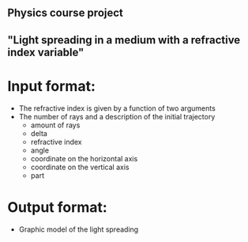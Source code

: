 Physics course project
----
 "Light spreading in a medium with a refractive index variable"
----



Input format:
====
* The refractive index is given by a function of two arguments
* The number of rays and a description of the initial trajectory
   * amount of rays
   * delta
   * refractive index
   * angle
   * coordinate on the horizontal axis
   * coordinate on the vertical axis
   * part
 

Output format:
====
* Graphic model of the light spreading 
